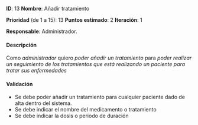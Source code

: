 **ID**: 13
**Nombre**: Añadir tratamiento

**Prioridad** (de 1 a 15): 13
**Puntos estimado**: 2
**Iteración**: 1

**Responsable**: Administrador.

#### Descripción

Como *administrador* quiero *poder añadir un tratamiento* para *poder realizar un seguimiento de los tratamientos que está realizando un paciente para tratar sus enfermedades*

#### Validación

* Se debe poder añadir un tratamiento para cualquier paciente dado de alta dentro del sistema.
* Se debe indicar el nombre del medicamento o tratamiento
* Se debe indicar la dosis o periodo de duración
